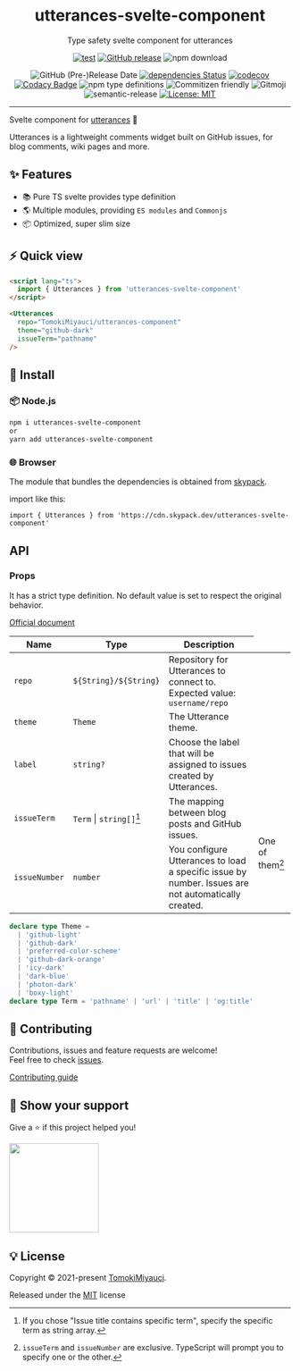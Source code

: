 <p align="center">

  <h1 align="center">utterances-svelte-component</h1>
</p>

<p align="center">
Type safety svelte component for utterances
</p>

<div align="center">

[![test](https://github.com/TomokiMiyauci/utterances-svelte-component/actions/workflows/test.yml/badge.svg)](https://github.com/TomokiMiyauci/utterances-svelte-component/actions/workflows/test.yml)
[![GitHub release](https://img.shields.io/github/release/TomokiMiyauci/utterances-svelte-component.svg)](https://github.com/TomokiMiyauci/utterances-svelte-component/releases)
![npm download](https://img.shields.io/npm/dw/utterances-svelte-component?color=blue)

![GitHub (Pre-)Release Date](https://img.shields.io/github/release-date-pre/TomokiMiyauci/utterances-svelte-component)
[![dependencies Status](https://status.david-dm.org/gh/TomokiMiyauci/utterances-svelte-component.svg)](https://david-dm.org/TomokiMiyauci/utterances-svelte-component)
[![codecov](https://codecov.io/gh/TomokiMiyauci/utterances-svelte-component/branch/main/graph/badge.svg?token=SPAi5Pv2wd)](https://codecov.io/gh/TomokiMiyauci/utterances-svelte-component)
[![Codacy Badge](https://app.codacy.com/project/badge/Grade/f43b1c317e11445399d85ce6efc06504)](https://www.codacy.com/gh/TomokiMiyauci/utterances-svelte-component/dashboard?utm_source=github.com&utm_medium=referral&utm_content=TomokiMiyauci/utterances-svelte-component&utm_campaign=Badge_Grade)
![npm type definitions](https://img.shields.io/npm/types/utterances-svelte-component)
![Commitizen friendly](https://img.shields.io/badge/commitizen-friendly-brightgreen.svg)
![Gitmoji](https://img.shields.io/badge/gitmoji-%20😜%20😍-FFDD67.svg?style=flat)
![semantic-release](https://img.shields.io/badge/%20%20%F0%9F%93%A6%F0%9F%9A%80-semantic--release-e10079.svg)
[![License: MIT](https://img.shields.io/badge/License-MIT-yellow.svg)](./LICENSE)

</div>

---

Svelte component for [utterances](https://utteranc.es/) 🔮

Utterances is a lightweight comments widget built on GitHub issues, for blog comments, wiki pages and more.

## :sparkles: Features

- :books: Pure TS svelte provides type definition
- :earth_americas: Multiple modules, providing `ES modules` and `Commonjs`
- :package: Optimized, super slim size

## :zap: Quick view

```html
<script lang="ts">
  import { Utterances } from 'utterances-svelte-component'
</script>

<Utterances
  repo="TomokiMiyauci/utterances-component"
  theme="github-dark"
  issueTerm="pathname"
/>
```

## :dizzy: Install

### :package: Node.js

```bash
npm i utterances-svelte-component
or
yarn add utterances-svelte-component
```

### :globe_with_meridians: Browser

The module that bundles the dependencies is obtained from
[skypack](https://www.skypack.dev/view/utterances-svelte-component).

import like this:

```tsx
import { Utterances } from 'https://cdn.skypack.dev/utterances-svelte-component'
```

## API

### Props

It has a strict type definition.
No default value is set to respect the original behavior.

[Official document](https://utteranc.es/)

| Name          | Type                         | Description                                                                                        |
| ------------- | ---------------------------- | -------------------------------------------------------------------------------------------------- |
| `repo`        | `${String}/${String}`        | Repository for Utterances to connect to. Expected value: `username/repo`                           |
| `theme`       | `Theme`                      | The Utterance theme.                                                                               |
| `label`       | `string?`                    | Choose the label that will be assigned to issues created by Utterances.                            |
| `issueTerm`   | `Term` &#124; `string[]`[^1] | The mapping between blog posts and GitHub issues. <td rowspan="2">One of them[^2]</td>             |
| `issueNumber` | `number`                     | You configure Utterances to load a specific issue by number. Issues are not automatically created. |

```ts
declare type Theme =
  | 'github-light'
  | 'github-dark'
  | 'preferred-color-scheme'
  | 'github-dark-orange'
  | 'icy-dark'
  | 'dark-blue'
  | 'photon-dark'
  | 'boxy-light'
declare type Term = 'pathname' | 'url' | 'title' | 'og:title'
```

[^1]: If you chose "Issue title contains specific term", specify the specific term as string array.
[^2]: `issueTerm` and `issueNumber` are exclusive. TypeScript will prompt you to specify one or the other.

## :handshake: Contributing

Contributions, issues and feature requests are welcome!<br />Feel free to check
[issues](https://github.com/TomokiMiyauci/utterance-component/issues).

[Contributing guide](./.github/CONTRIBUTING.md)

## :seedling: Show your support

Give a ⭐️ if this project helped you!

<a href="https://www.patreon.com/tomoki_miyauci">
  <img src="https://c5.patreon.com/external/logo/become_a_patron_button@2x.png" width="160">
</a>

## :bulb: License

Copyright © 2021-present [TomokiMiyauci](https://github.com/TomokiMiyauci).

Released under the [MIT](./LICENSE) license
